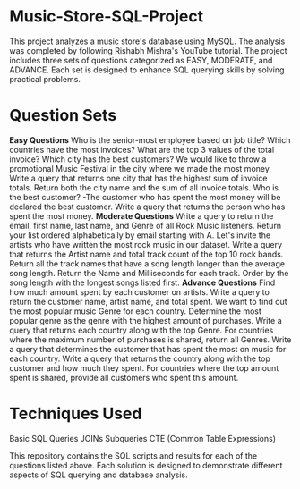 # Music-Store-SQL-Project
This project analyzes a music store's database using MySQL. The analysis was completed by following Rishabh Mishra's YouTube tutorial. The project includes three sets of questions categorized as EASY, MODERATE, and ADVANCE. Each set is designed to enhance SQL querying skills by solving practical problems.

# Question Sets
**Easy Questions**
Who is the senior-most employee based on job title?
Which countries have the most invoices?
What are the top 3 values of the total invoice?
Which city has the best customers?
We would like to throw a promotional Music Festival in the city where we made the most money. Write a query that returns one city that has the highest sum of invoice totals. Return both the city name and the sum of all invoice totals.
Who is the best customer? -The customer who has spent the most money will be declared the best customer. Write a query that returns the person who has spent the most money.
**Moderate Questions**
Write a query to return the email, first name, last name, and Genre of all Rock Music listeners. Return your list ordered alphabetically by email starting with A.
Let's invite the artists who have written the most rock music in our dataset. Write a query that returns the Artist name and total track count of the top 10 rock bands.
Return all the track names that have a song length longer than the average song length. Return the Name and Milliseconds for each track. Order by the song length with the longest songs listed first.
**Advance Questions**
Find how much amount spent by each customer on artists. Write a query to return the customer name, artist name, and total spent.
We want to find out the most popular music Genre for each country.
Determine the most popular genre as the genre with the highest amount of purchases. Write a query that returns each country along with the top Genre. For countries where the maximum number of purchases is shared, return all Genres.
Write a query that determines the customer that has spent the most on music for each country.
Write a query that returns the country along with the top customer and how much they spent. For countries where the top amount spent is shared, provide all customers who spent this amount.

# Techniques Used
Basic SQL Queries
JOINs
Subqueries
CTE (Common Table Expressions)

This repository contains the SQL scripts and results for each of the questions listed above. Each solution is designed to demonstrate different aspects of SQL querying and database analysis.
